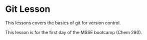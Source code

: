 # Git Lesson

This lessons covers the basics of git for version control.

This lesson is for the first day of the MSSE bootcamp (Chem 280).
